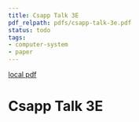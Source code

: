 ```yaml
---
title: Csapp Talk 3E
pdf_relpath: pdfs/csapp-talk-3e.pdf
status: todo
tags:
- computer-system
- paper
---
```


[local pdf](../../../pdfs/csapp-talk-3e.pdf)

# Csapp Talk 3E
